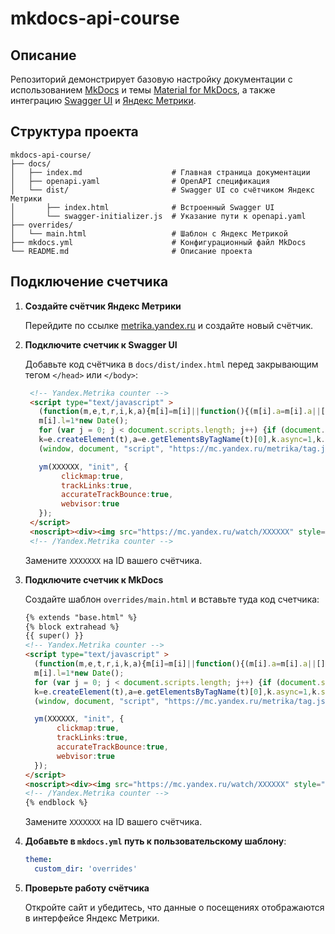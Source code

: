 # mkdocs-api-course

## Описание

Репозиторий демонстрирует базовую настройку документации с использованием [MkDocs](https://www.mkdocs.org/) и темы [Material for MkDocs](https://squidfunk.github.io/mkdocs-material/), а также интеграцию [Swagger UI](https://swagger.io/tools/swagger-ui/download/) и [Яндекс Метрики](https://metrika.yandex.ru/).

## Структура проекта

```
mkdocs-api-course/
├── docs/                      
│   ├── index.md                    # Главная страница документации
│   ├── openapi.yaml                # OpenAPI спецификация
│   └── dist/                       # Swagger UI со счётчиком Яндекс Метрики
│       ├── index.html              # Встроенный Swagger UI
│       └── swagger-initializer.js  # Указание пути к openapi.yaml
├── overrides/
│   └── main.html                   # Шаблон с Яндекс Метрикой
├── mkdocs.yml                      # Конфигурационный файл MkDocs
└── README.md                       # Описание проекта
```

## Подключение счетчика

1. **Создайте счётчик Яндекс Метрики**

    Перейдите по ссылке [metrika.yandex.ru](https://metrika.yandex.ru/) и создайте новый счётчик.

2. **Подключите счетчик к Swagger UI**

    Добавьте код счётчика в `docs/dist/index.html` перед закрывающим тегом `</head>` или `</body>`:

   ```html
    <!-- Yandex.Metrika counter -->
    <script type="text/javascript" >
      (function(m,e,t,r,i,k,a){m[i]=m[i]||function(){(m[i].a=m[i].a||[]).push(arguments)};
      m[i].l=1*new Date();
      for (var j = 0; j < document.scripts.length; j++) {if (document.scripts[j].src === r) { return; }}
      k=e.createElement(t),a=e.getElementsByTagName(t)[0],k.async=1,k.src=r,a.parentNode.insertBefore(k,a)})
      (window, document, "script", "https://mc.yandex.ru/metrika/tag.js", "ym");

      ym(XXXXXX, "init", {
           clickmap:true,
           trackLinks:true,
           accurateTrackBounce:true,
           webvisor:true
      });
    </script>
    <noscript><div><img src="https://mc.yandex.ru/watch/XXXXXX" style="position:absolute; left:-9999px;" alt="" /></div></noscript>
    <!-- /Yandex.Metrika counter -->
   ```

   Замените `XXXXXXX` на ID вашего счётчика.

3. **Подключите счетчик к MkDocs**

   Создайте шаблон `overrides/main.html` и вставьте туда код счетчика:

    ```html
    {% extends "base.html" %}
    {% block extrahead %}
    {{ super() }}
    <!-- Yandex.Metrika counter -->
    <script type="text/javascript" >
      (function(m,e,t,r,i,k,a){m[i]=m[i]||function(){(m[i].a=m[i].a||[]).push(arguments)};
      m[i].l=1*new Date();
      for (var j = 0; j < document.scripts.length; j++) {if (document.scripts[j].src === r) { return; }}
      k=e.createElement(t),a=e.getElementsByTagName(t)[0],k.async=1,k.src=r,a.parentNode.insertBefore(k,a)})
      (window, document, "script", "https://mc.yandex.ru/metrika/tag.js", "ym");

      ym(XXXXXX, "init", {
           clickmap:true,
           trackLinks:true,
           accurateTrackBounce:true,
           webvisor:true
      });
    </script>
    <noscript><div><img src="https://mc.yandex.ru/watch/XXXXXX" style="position:absolute; left:-9999px;" alt="" /></div></noscript>
    <!-- /Yandex.Metrika counter -->
    {% endblock %}
    ```

   Замените `XXXXXXX` на ID вашего счётчика.

4. **Добавьте в `mkdocs.yml` путь к пользовательскому шаблону**:

   ```yaml
   theme:
     custom_dir: 'overrides'
   ```

5. **Проверьте работу счётчика**  

    Откройте сайт и убедитесь, что данные о посещениях отображаются в интерфейсе Яндекс Метрики.
